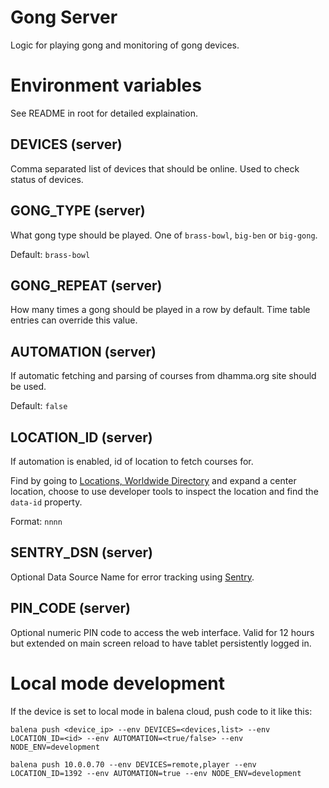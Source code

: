 # Gong Server

Logic for playing gong and monitoring of gong devices.

# Environment variables
See README in root for detailed explaination.

## DEVICES (server)
Comma separated list of devices that should be online. Used to check status of devices.

## GONG_TYPE (server)
What gong type should be played. One of `brass-bowl`, `big-ben` or `big-gong`.

Default: `brass-bowl`

## GONG_REPEAT (server)
How many times a gong should be played in a row by default. Time table entries can override this value.

## AUTOMATION (server)
If automatic fetching and parsing of courses from dhamma.org site should be used.

Default: `false`

## LOCATION_ID (server)
If automation is enabled, id of location to fetch courses for.

Find by going to [Locations, Worldwide Directory](https://www.dhamma.org/en/locations/directory) and expand a center location, choose to use developer tools to inspect the location and find the `data-id` property.

Format: `nnnn`

## SENTRY_DSN (server)
Optional Data Source Name for error tracking using [Sentry](https://sentry.io/).

## PIN_CODE (server)
Optional numeric PIN code to access the web interface. Valid for 12 hours but extended on main screen reload to have tablet persistently logged in.

# Local mode development

If the device is set to local mode in balena cloud, push code to it like this:

    balena push <device_ip> --env DEVICES=<devices,list> --env LOCATION_ID=<id> --env AUTOMATION=<true/false> --env NODE_ENV=development
    
    balena push 10.0.0.70 --env DEVICES=remote,player --env LOCATION_ID=1392 --env AUTOMATION=true --env NODE_ENV=development
